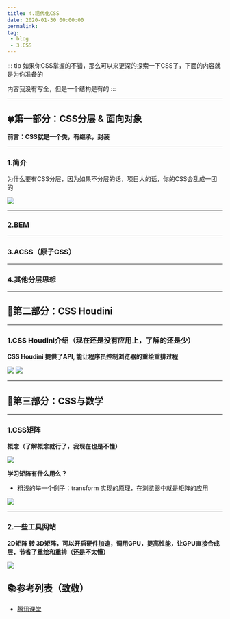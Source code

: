 ```yaml
---
title: 4.现代化CSS
date: 2020-01-30 00:00:00
permalink: 
tag: 
 - blog
 - 3.CSS
---
```


::: tip
如果你CSS掌握的不错，那么可以来更深的探索一下CSS了，下面的内容就是为你准备的

内容我没有写全，但是一个结构是有的
:::

---

## 🍀第一部分：CSS分层 & 面向对象

**前言：CSS就是一个类，有继承，封装**


---

### 1.简介

为什么要有CSS分层，因为如果不分层的话，项目大的话，你的CSS会乱成一团的

<img src="https://itzkp-1253302184.cos.ap-beijing.myqcloud.com/notes/2.notes/2.CSS/CSS%E6%B7%B1%E5%85%A5%E5%BA%94%E7%94%A8/4.CSS%E4%B8%BA%E4%BB%80%E4%B9%88%E8%A6%81%E5%88%86%E5%B1%82.png" />

---

### 2.BEM

---

### 3.ACSS（原子CSS）

---

### 4.其他分层思想

---


## 🎋第二部分：CSS Houdini

---

### 1.CSS Houdini介绍（现在还是没有应用上，了解的还是少）

**CSS Houdini 提供了API, 能让程序员控制浏览器的重绘重排过程**

<img src="https://itzkp-1253302184.cos.ap-beijing.myqcloud.com/notes/2.notes/2.CSS/CSS%E6%B7%B1%E5%85%A5%E5%BA%94%E7%94%A8/5.CSS%20H%E4%BB%8B%E7%BB%8D.png" />


<img src="https://itzkp-1253302184.cos.ap-beijing.myqcloud.com/notes/2.notes/2.CSS/CSS%E6%B7%B1%E5%85%A5%E5%BA%94%E7%94%A8/6.CSS%20H%20API.png" />

---

## 🌱第三部分：CSS与数学

---

### 1.CSS矩阵

**概念（了解概念就行了，我现在也是不懂）**

<img src="https://itzkp-1253302184.cos.ap-beijing.myqcloud.com/notes/2.notes/2.CSS/CSS%E6%B7%B1%E5%85%A5%E5%BA%94%E7%94%A8/1.css%E7%9F%A9%E9%98%B5%E6%A6%82%E5%BF%B5.png" />


**学习矩阵有什么用么？**

- 粗浅的举一个例子：transform 实现的原理，在浏览器中就是矩阵的应用

<img src="https://itzkp-1253302184.cos.ap-beijing.myqcloud.com/notes/2.notes/2.CSS/CSS%E6%B7%B1%E5%85%A5%E5%BA%94%E7%94%A8/2.%E7%9F%A9%E9%98%B5%E5%BA%94%E7%94%A8.png" />


---

### 2.一些工具网站

**2D矩阵 转 3D矩阵，可以开启硬件加速，调用GPU，提高性能，让GPU直接合成层，节省了重绘和重排（还是不太懂）**

<img src="https://itzkp-1253302184.cos.ap-beijing.myqcloud.com/notes/2.notes/2.CSS/CSS%E6%B7%B1%E5%85%A5%E5%BA%94%E7%94%A8/3.css%E5%B7%A5%E5%85%B7.png" />

## 📚参考列表（致敬）

- [腾讯课堂](https://ke.qq.com)
